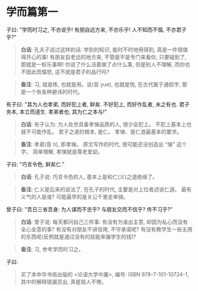 # 学而篇第一

子曰: "学而时习之, 不亦说乎! 有朋自远方来, 不亦乐乎! 人不知而不愠, 不亦君子乎?"

> **白话**: 孔夫子说过这样的话: 学到的知识, 能时不时地用得到, 真是一件很值得开心的事! 有朋友自老远的地方来, 不管是不是专门来看你, 只要碰到了, 那就是一桩乐事啊! 你说了什么活着做了点什么事, 但是别人不理解, 而你也不因此而愠怒, 这不就是君子的品行吗?

> **备注**: 习, 就是练, 也就是用。说(音 yue), 也就是悦, 在古代属于通假字, 那是一个有各种避讳的时代。


有子曰: "其为人也孝弟, 而好犯上者, 鲜矣. 不好犯上, 而好作乱者, 未之有也. 君子务本, 本立而道生. 孝弟者也, 其为仁之本与!"

> **白话**: 有子认为: 为人处世具备孝悌品质的人, 很少会犯上。 不犯上基本上也就不可能作乱。 君子之道的根本, 是仁。 孝悌、是仁道最基本的要求。

> **备注**: 孝弟(音 ti), 即孝悌。 原文写作的时代, 很可能还没创造出 "悌" 这个字。 简单理解, 孝悌就是尊老爱幼。


子曰: "巧言令色, 鲜矣仁."

> **白话**: 孔子说: 巧言令色的人, 基本上是和仁(义)之道绝缘了。

> **备注**: 仁义是后来的说法了, 在孔子的时代, 主要是对上位者述说仁道。 最有义气的人是谁? 可能最早的是关公千里走单骑。


曾子曰: "吾日三省吾身: 为人谋而不忠乎? 与朋友交而不信乎? 传不习乎?"

> **白话**: 曾子说: 每天都问自己三件事: 有没有为谁出主意, 却因为私心而没有全心全意的事? 有没有对朋友不讲信用, 不守承诺呢? 有没有教学生一些无用的东西呢(反例就是通过没有的技能来骗学生的钱)?

> **备注**:  习, 参考学而时习之。 


子曰: 




> 买了本中华书局出版的 <论语大学中庸>, 编号: ISBN 978-7-101-10724-1, 其中的解释错漏百出, 真是毁人不倦。

